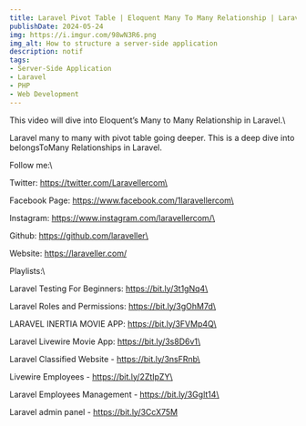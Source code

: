 ```yaml
---
title: Laravel Pivot Table | Eloquent Many To Many Relationship | Laravel 9 Tutorial
publishDate: 2024-05-24
img: https://i.imgur.com/98wN3R6.png
img_alt: How to structure a server-side application
description: notif
tags:
- Server-Side Application
- Laravel
- PHP
- Web Development
---
```





This video will dive into Eloquent’s Many to Many Relationship in Laravel.\

Laravel many to many with pivot table going deeper. This is a deep dive into belongsToMany Relationships in Laravel.


Follow me:\

Twitter: https://twitter.com/Laravellercom\

Facebook Page: https://www.facebook.com/1laravellercom\

Instagram: https://www.instagram.com/laravellercom/\

Github: https://github.com/laraveller\

Website: https://laraveller.com/


Playlists:\

Laravel Testing For Beginners: https://bit.ly/3t1gNq4\

Laravel Roles and Permissions: https://bit.ly/3gOhM7d\

LARAVEL INERTIA MOVIE APP: https://bit.ly/3FVMp4Q\

Laravel Livewire Movie App: https://bit.ly/3s8D6v1\

Laravel Classified Website - https://bit.ly/3nsFRnb\

Livewire Employees - https://bit.ly/2ZtIpZY\

Laravel Employees Management - https://bit.ly/3Gglt14\

Laravel admin panel - https://bit.ly/3CcX75M






